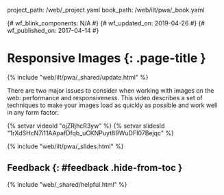 project_path: /web/_project.yaml
book_path: /web/ilt/pwa/_book.yaml

{# wf_blink_components: N/A #}
{# wf_updated_on: 2019-04-26 #}
{# wf_published_on: 2017-04-14 #}

# Responsive Images {: .page-title }
{% include "web/ilt/pwa/_shared/update.html" %}

There are two major issues to consider when working with images on the web:
performance and responsiveness. This video describes a set of techniques to make
your images load as quickly as possible and work well in any form factor.

{% setvar videoId "ojZRjhcR3yw" %}
{% setvar slidesId "1rXdSHcN7i11AApafDfqb_uCKNPuyt89WuDFI07Bejqc" %}

{% include "web/ilt/pwa/_slides.html" %}

## Feedback {: #feedback .hide-from-toc }

{% include "web/_shared/helpful.html" %}
